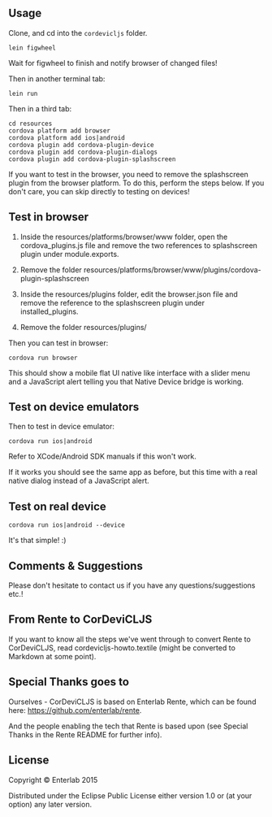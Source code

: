 ## Usage

Clone, and cd into the `cordevicljs` folder.

```
lein figwheel
```

Wait for figwheel to finish and notify browser of changed files!

Then in another terminal tab:

```
lein run
```

Then in a third tab:

```
cd resources
cordova platform add browser
cordova platform add ios|android
cordova plugin add cordova-plugin-device
cordova plugin add cordova-plugin-dialogs
cordova plugin add cordova-plugin-splashscreen
```

If you want to test in the browser, you need to remove the splashscreen plugin from the browser platform. To do this, perform the steps below. If you don't care, you can skip directly to testing on devices!

## Test in browser

1. Inside the resources/platforms/browser/www folder, open the cordova_plugins.js file and remove the two references to splashscreen plugin under module.exports.

2. Remove the folder resources/platforms/browser/www/plugins/cordova-plugin-splashscreen

3. Inside the resources/plugins folder, edit the browser.json file and remove the reference to the splashscreen plugin under installed_plugins.

4. Remove the folder resources/plugins/

Then you can test in browser:

```
cordova run browser
```

This should show a mobile flat UI native like interface with a slider menu and a JavaScript alert telling you that Native Device bridge is working.

## Test on device emulators

Then to test in device emulator:

```
cordova run ios|android
```

Refer to XCode/Android SDK manuals if this won't work.

If it works you should see the same app as before, but this time with a real native dialog instead of a JavaScript alert.

## Test on real device

```
cordova run ios|android --device
```

It's that simple! :)

## Comments & Suggestions

Please don't hesitate to contact us if you have any questions/suggestions etc.!

## From Rente to CorDeviCLJS

If you want to know all the steps we've went through to convert Rente to CorDeviCLJS, read cordevicljs-howto.textile (might be converted to Markdown at some point).

## Special Thanks goes to

Ourselves - CorDeviCLJS is based on Enterlab Rente, which can be found here:
https://github.com/enterlab/rente.

And the people enabling the tech that Rente is based upon (see Special Thanks in the Rente README for further info).

## License

Copyright © Enterlab 2015

Distributed under the Eclipse Public License either version 1.0 or (at
your option) any later version.
